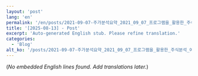```yaml
---
layout: 'post'
lang: 'en'
permalink: '/en/posts/2021-09-07-주가분석요약_2021_09_07_프로그램을_활용한_주식분석_예상결과_14_37_55/'
title: '[2025-08-13] - Post'
excerpt: 'Auto-generated English stub. Please refine translation.'
categories:
  - 'Blog'
alt_ko: '/posts/2021-09-07-주가분석요약_2021_09_07_프로그램을_활용한_주식분석_예상결과_14_37_55/'
---
```


(*No embedded English lines found. Add translations later.*)
